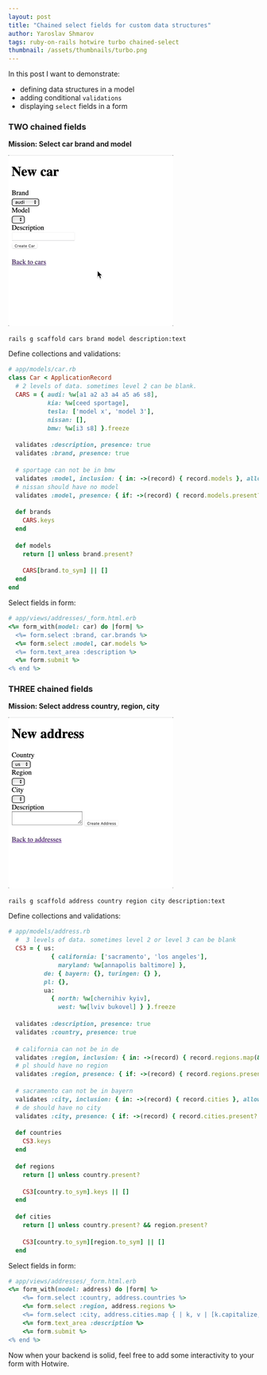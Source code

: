```yaml
---
layout: post
title: "Chained select fields for custom data structures"
author: Yaroslav Shmarov
tags: ruby-on-rails hotwire turbo chained-select
thumbnail: /assets/thumbnails/turbo.png
---
```


In this post I want to demonstrate:
* defining data structures in a model
* adding conditional `validations`
* displaying `select` fields in a form

### TWO chained fields

**Mission: Select car brand and model**

![2-chained-fields-car-select.gif](/assets/images/2-chained-fields-car-select.gif)

```shell
rails g scaffold cars brand model description:text
```

Define collections and validations:

```ruby
# app/models/car.rb
class Car < ApplicationRecord
  # 2 levels of data. sometimes level 2 can be blank.
  CARS = { audi: %w[a1 a2 a3 a4 a5 a6 s8],
           kia: %w[ceed sportage],
           tesla: ['model x', 'model 3'],
           nissan: [],
           bmw: %w[i3 s8] }.freeze

  validates :description, presence: true
  validates :brand, presence: true

  # sportage can not be in bmw
  validates :model, inclusion: { in: ->(record) { record.models }, allow_blank: true }
  # nissan should have no model
  validates :model, presence: { if: ->(record) { record.models.present? } }

  def brands
    CARS.keys
  end

  def models
    return [] unless brand.present?

    CARS[brand.to_sym] || []
  end
end
```

Select fields in form:

```ruby
# app/views/addresses/_form.html.erb
<%= form_with(model: car) do |form| %>
  <%= form.select :brand, car.brands %>
  <%= form.select :model, car.models %>
  <%= form.text_area :description %>
  <%= form.submit %>
<% end %>
```

### THREE chained fields

**Mission: Select address country, region, city**

![3-chained-fields-address-select](/assets/images/3-chained-fields-address-select.gif)

```shell
rails g scaffold address country region city description:text
```

Define collections and validations:

```ruby
# app/models/address.rb
  #  3 levels of data. sometimes level 2 or level 3 can be blank
  CS3 = { us:
            { california: ['sacramento', 'los angeles'],
              maryland: %w[annapolis baltimore] },
          de: { bayern: {}, turingen: {} },
          pl: {},
          ua:
            { north: %w[chernihiv kyiv],
              west: %w[lviv bukovel] } }.freeze

  validates :description, presence: true
  validates :country, presence: true

  # california can not be in de
  validates :region, inclusion: { in: ->(record) { record.regions.map(&:to_s) }, allow_blank: true }
  # pl should have no region
  validates :region, presence: { if: ->(record) { record.regions.present? } }

  # sacramento can not be in bayern
  validates :city, inclusion: { in: ->(record) { record.cities }, allow_blank: true }
  # de should have no city
  validates :city, presence: { if: ->(record) { record.cities.present? } }

  def countries
    CS3.keys
  end

  def regions
    return [] unless country.present?

    CS3[country.to_sym].keys || []
  end

  def cities
    return [] unless country.present? && region.present?

    CS3[country.to_sym][region.to_sym] || []
  end
```

Select fields in form:

```ruby
# app/views/addresses/_form.html.erb
<%= form_with(model: address) do |form| %>
    <%= form.select :country, address.countries %>
    <%= form.select :region, address.regions %>
    <%= form.select :city, address.cities.map { | k, v | [k.capitalize, k] } %>
    <%= form.text_area :description %>
    <%= form.submit %>
<% end %>
```

Now when your backend is solid, feel free to add some interactivity to your form with Hotwire.
